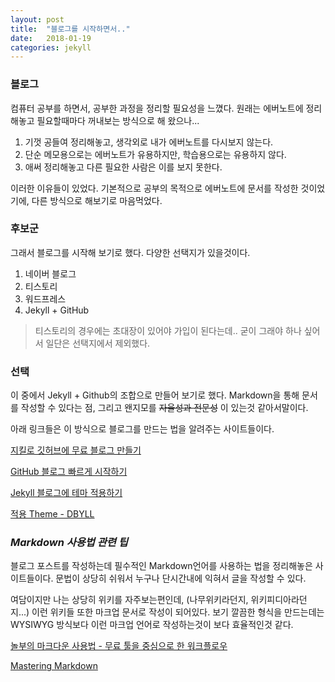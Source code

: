 ```yaml
---
layout: post
title:  "블로그를 시작하면서.."
date:   2018-01-19
categories: jekyll
---
```



### 블로그

컴퓨터 공부를 하면서, 공부한 과정을 정리할 필요성을 느꼈다. 원래는 에버노트에 정리해놓고 필요할때마다 꺼내보는 방식으로 해 왔으나...

1. 기껏 공들여 정리해놓고, 생각외로 내가 에버노트를 다시보지 않는다.
2. 단순 메모용으로는 에버노트가 유용하지만, 학습용으로는 유용하지 않다.
3. 애써 정리해놓고 다른 필요한 사람은 이를 보지 못한다.

이러한 이유들이 있었다.
기본적으로 공부의 목적으로 에버노트에 문서를 작성한 것이었기에, 다른 방식으로 해보기로 마음먹었다.


### 후보군
그래서 블로그를 시작해 보기로 했다. 다양한 선택지가 있을것이다.

1. 네이버 블로그
2. 티스토리
3. 워드프레스
4. Jekyll + GitHub

> 티스토리의 경우에는 초대장이 있어야 가입이 된다는데.. 굳이 그래야 하나 싶어서 일단은 선택지에서 제외했다.


### 선택
이 중에서 Jekyll + Github의 조합으로 만들어 보기로 했다.
Markdown을 통해 문서를 작성할 수 있다는 점, 그리고 왠지모를 ~~자율성과 전문성~~ 이 있는것 같아서말이다.


아래 링크들은 이 방식으로 블로그를 만드는 법을 알려주는 사이트들이다. 

[지킬로 깃허브에 무료 블로그 만들기](https://nolboo.kim/blog/2013/10/15/free-blog-with-github-jekyll/)

[GitHub 블로그 빠르게 시작하기](http://thdev.net/653)

[Jekyll 블로그에 테마 적용하기](http://my2kong.net/2016/07/07/jekyll-blogging-theme/)

[적용 Theme - DBYLL](https://github.com/dbtek/dbyll)




### _Markdown 사용법 관련 팁_
블로그 포스트를 작성하는데 필수적인 Markdown언어를 사용하는 법을 정리해놓은 사이트들이다. 문법이 상당히 쉬워서 누구나 단시간내에 익혀서 글을 작성할 수 있다.

여담이지만 나는 상당히 위키를 자주보는편인데, (나무위키라던지, 위키피디아라던지...) 이런 위키들 또한 마크업 문서로 작성이 되어있다. 보기 깔끔한 형식을 만드는데는 WYSIWYG 방식보다 이런 마크업 언어로 작성하는것이 보다 효율적인것 같다.


[놀부의 마크다운 사용법 - 무료 툴을 중심으로 한 워크플로우](https://nolboo.kim/blog/2014/04/15/how-to-use-markdown/)

[Mastering Markdown](https://guides.github.com/features/mastering-markdown/)